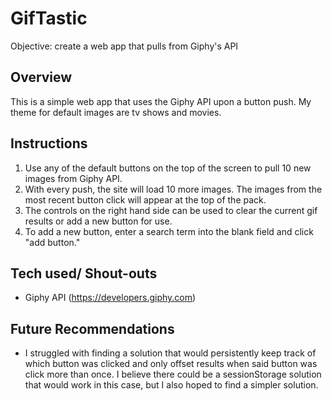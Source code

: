 # GifTastic
Objective: create a web app that pulls from Giphy's API

## Overview
This is a simple web app that uses the Giphy API upon a button push. My theme for default images are tv shows and movies.

## Instructions
1. Use any of the default buttons on the top of the screen to pull 10 new images from Giphy API.
2. With every push, the site will load 10 more images. The images from the most recent button click will appear at the top of the pack.
3. The controls on the right hand side can be used to clear the current gif results or add a new button for use.
4. To add a new button, enter a search term into the blank field and click "add button."

## Tech used/ Shout-outs
* Giphy API (https://developers.giphy.com)


## Future Recommendations
* I struggled with finding a solution that would persistently keep track of which button was clicked and only offset results when said button was click more than once. I believe there could be a sessionStorage solution that would work in this case, but I also hoped to find a simpler solution.